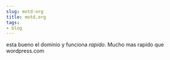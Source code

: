 ```yaml
---
slug: motd-org  
title: motd.org  
tags:  
- blog  
---
```

  
esta bueno el dominio y funciona *rapido*. Mucho mas rapido que wordpress.com  
